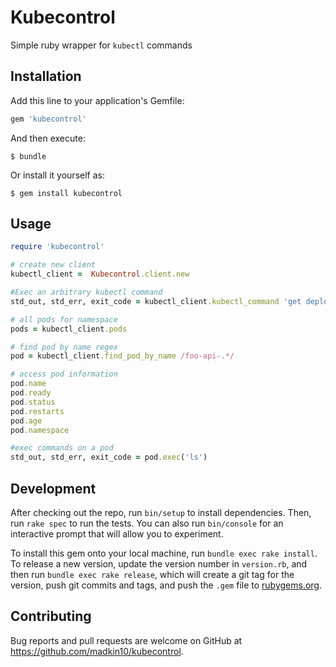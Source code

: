 # Kubecontrol

Simple ruby wrapper for `kubectl` commands

## Installation

Add this line to your application's Gemfile:

```ruby
gem 'kubecontrol'
```

And then execute:

    $ bundle

Or install it yourself as:

    $ gem install kubecontrol

## Usage

```ruby
require 'kubecontrol'

# create new client
kubectl_client =  Kubecontrol.client.new

#Exec an arbitrary kubectl command
std_out, std_err, exit_code = kubectl_client.kubectl_command 'get deployments'

# all pods for namespace
pods = kubectl_client.pods

# find pod by name regex
pod = kubectl_client.find_pod_by_name /foo-api-.*/

# access pod information
pod.name
pod.ready
pod.status
pod.restarts
pod.age
pod.namespace

#exec commands on a pod
std_out, std_err, exit_code = pod.exec('ls')
```

## Development

After checking out the repo, run `bin/setup` to install dependencies. Then, run `rake spec` to run the tests. You can also run `bin/console` for an interactive prompt that will allow you to experiment.

To install this gem onto your local machine, run `bundle exec rake install`. To release a new version, update the version number in `version.rb`, and then run `bundle exec rake release`, which will create a git tag for the version, push git commits and tags, and push the `.gem` file to [rubygems.org](https://rubygems.org).

## Contributing

Bug reports and pull requests are welcome on GitHub at https://github.com/madkin10/kubecontrol.
